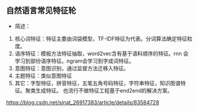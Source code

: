 ## 自然语言常见特征轮 
- 简述：
1. 核心词特征：特征主要由词袋模型，TF-IDF特征为代表。分词算法确定特征粒度。
2. 语序特征：模板方法特征抽取，word2vec含有基于语料顺序的特征。rnn 会学习到部份语序特征。ngram会学习到字成词特征。
3. 意图特征：意图识别，通过监督方法迁移入特征。
4. 主题特征：类似意图特征
5. 其它：字型特征，拼音特征，五笔五角号码特征，字符串特征，知识图谱特征。聚类生成特征。
也流行不做特征工程基于end2end的解决方案。


https://blog.csdn.net/sinat_26917383/article/details/83584728